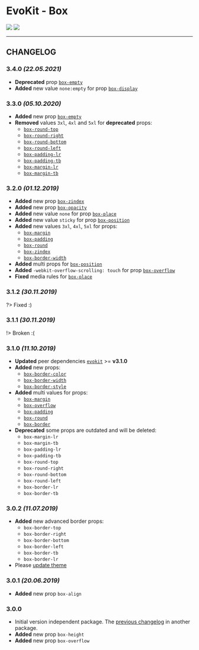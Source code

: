[README]: /packages/evokit-box/README.md
[evokit]: /packages/evokit/README.md

[box-display]: /packages/evokit-box/?id=box-display
[box-margin]: /packages/evokit-box/?id=box-margin
[box-overflow]: /packages/evokit-box/?id=box-overflow
[box-padding]: /packages/evokit-box/?id=box-padding
[box-place]: /packages/evokit-box/?id=box-place
[box-round]: /packages/evokit-box/?id=box-round
[box-border]: /packages/evokit-box/?id=box-border
[box-border-color]: /packages/evokit-box/?id=box-border-color
[box-border-width]: /packages/evokit-box/?id=box-border-width
[box-border-style]: /packages/evokit-box/?id=box-border-style
[box-empty]: /packages/evokit-box/?id=box-empty
[box-opacity]: /packages/evokit-box/?id=box-opacity
[box-position]: /packages/evokit-box/?id=box-position
[box-zindex]: /packages/evokit-box/?id=box-zindex

[create_theme]: /public/theming.html

# EvoKit - Box

[![](https://img.shields.io/npm/v/evokit-box.svg)](https://www.npmjs.com/package/evokit-box)
[![](https://img.shields.io/badge/page-README-42b983)][README]

---

## CHANGELOG

### 3.4.0 *(22.05.2021)*
- **Deprecated** prop [`box-empty`][box-empty]
- **Added** new value `none:empty` for prop [`box-display`][box-display]

### 3.3.0 *(05.10.2020)*

- **Added** new prop [`box-empty`][box-empty]
- **Removed** values `3xl`, `4xl` and `5xl` for **deprecated** props:
    - [`box-round-top`][box-round]
    - [`box-round-right`][box-round]
    - [`box-round-bottom`][box-round]
    - [`box-round-left`][box-round]
    - [`box-padding-lr`][box-padding]
    - [`box-padding-tb`][box-padding]
    - [`box-margin-lr`][box-margin]
    - [`box-margin-tb`][box-margin]

### 3.2.0 *(01.12.2019)*

- **Added** new prop [`box-zindex`][box-zindex]
- **Added** new prop [`box-opacity`][box-opacity]
- **Added** new value `none` for prop [`box-place`][box-place]
- **Added** new value `sticky` for prop [`box-position`][box-position]
- **Added** new values `3xl`, `4xl`, `5xl` for props:
    - [`box-margin`][box-margin]
    - [`box-padding`][box-padding]
    - [`box-round`][box-round]
    - [`box-zindex`][box-zindex]
    - [`box-border-width`][box-border-width]
- **Added** multi props for [`box-position`][box-position]
- **Added** `-webkit-overflow-scrolling: touch` for prop [`box-overflow`][box-overflow]
- **Fixed** media rules for [`box-place`][box-place]

### 3.1.2 *(30.11.2019)*

?> Fixed :)

### 3.1.1 *(30.11.2019)*

!> Broken :(

### 3.1.0 *(11.10.2019)*

- **Updated** peer dependencies [`evokit`][evokit] >= **v3.1.0**
- **Added** new props:
    - [`box-border-color`][box-border-color]
    - [`box-border-width`][box-border-width]
    - [`box-border-style`][box-border-style]
- **Added** multi values for props:
    - [`box-margin`][box-margin]
    - [`box-overflow`][box-overflow]
    - [`box-padding`][box-padding]
    - [`box-round`][box-round]
    - [`box-border`][box-border]
- **Deprecated** some props are outdated and will be deleted:
    - `box-margin-lr`
    - `box-margin-tb`
    - `box-padding-lr`
    - `box-padding-tb`
    - `box-round-top`
    - `box-round-right`
    - `box-round-bottom`
    - `box-round-left`
    - `box-border-lr`
    - `box-border-tb`

### 3.0.2 *(11.07.2019)*

- **Added** new advanced border props:
    - `box-border-top`
    - `box-border-right`
    - `box-border-bottom`
    - `box-border-left`
    - `box-border-tb`
    - `box-border-lr`
- Please [update theme][create_theme]

### 3.0.1 *(20.06.2019)*

- **Added** new prop `box-align`

### 3.0.0

- Initial version independent package. The [previous changelog](/packages/evokit/CHANGELOG.md) in another package.
- **Added** new prop `box-height`
- **Added** new prop `box-overflow`
